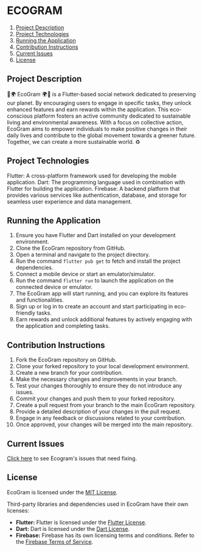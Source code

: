 <H1>ECOGRAM</H1>

1. [Project Description](#description)
2. [Project Technologies](#technologies)
3. [Running the Application](#application)
4. [Contribution Instructions](#contribution)
5. [Current Issues](#issues)
6. [License](#license)



## Project Description <a name="description"></a>
🌱🌍 EcoGram 🌍🌱 is a Flutter-based social network dedicated to preserving our planet. By encouraging users to engage in specific tasks, they unlock enhanced features and earn rewards within the application. This eco-conscious platform fosters an active community dedicated to sustainable living and environmental awareness. With a focus on collective action, EcoGram aims to empower individuals to make positive changes in their daily lives and contribute to the global movement towards a greener future. Together, we can create a more sustainable world. ♻️

## Project Technologies <a name="technologies"></a>
Flutter: A cross-platform framework used for developing the mobile application.
Dart: The programming language used in combination with Flutter for building the application.
Firebase: A backend platform that provides various services like authentication, database, and storage for seamless user experience and data management.

## Running the Application <a name="application"></a>
<ol>
  <li>Ensure you have Flutter and Dart installed on your development environment.</li>
  <li>Clone the EcoGram repository from GitHub.</li>
  <li>Open a terminal and navigate to the project directory.</li>
  <li>Run the command <code>flutter pub get</code> to fetch and install the project dependencies.</li>
  <li>Connect a mobile device or start an emulator/simulator.</li>
  <li>Run the command <code>flutter run</code> to launch the application on the connected device or emulator.</li>
  <li>The EcoGram app will start running, and you can explore its features and functionalities.</li>
  <li>Sign up or log in to create an account and start participating in eco-friendly tasks.</li>
  <li>Earn rewards and unlock additional features by actively engaging with the application and completing tasks.</li>
</ol>


## Contribution Instructions <a name="contribution"></a>
<ol>
  <li>Fork the EcoGram repository on GitHub.</li>
  <li>Clone your forked repository to your local development environment.</li>
  <li>Create a new branch for your contribution.</li>
  <li>Make the necessary changes and improvements in your branch.</li>
  <li>Test your changes thoroughly to ensure they do not introduce any issues.</li>
  <li>Commit your changes and push them to your forked repository.</li>
  <li>Create a pull request from your branch to the main EcoGram repository.</li>
  <li>Provide a detailed description of your changes in the pull request.</li>
  <li>Engage in any feedback or discussions related to your contribution.</li>
  <li>Once approved, your changes will be merged into the main repository.</li>
</ol>


## Current Issues <a name="issues"></a>

[Click here](https://github.com/francesco-buscicchio/EcoGram/issues) to see Ecogram's issues that need fixing.

## License <a name="license"></a>
<p>EcoGram is licensed under the <a href="https://opensource.org/licenses/MIT" target="_blank">MIT License</a>.</p>

<p>Third-party libraries and dependencies used in EcoGram have their own licenses:</p>

<ul>
  <li><strong>Flutter:</strong> Flutter is licensed under the <a href="https://github.com/flutter/flutter/blob/master/LICENSE" target="_blank">Flutter License</a>.</li>
  <li><strong>Dart:</strong> Dart is licensed under the <a href="https://dart.dev/tools/sdk/license" target="_blank">Dart License</a>.</li>
  <li><strong>Firebase:</strong> Firebase has its own licensing terms and conditions. Refer to the <a href="https://firebase.google.com/terms" target="_blank">Firebase Terms of Service</a>.</li>
</ul>

